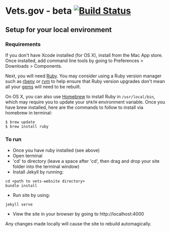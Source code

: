# Vets.gov - beta [![Build Status](https://travis-ci.org/department-of-veterans-affairs/vets-website.svg)](https://travis-ci.org/department-of-veterans-affairs/vets-website)

## Setup for your local environment

### Requirements

If you don't have Xcode installed (for OS X), install from the Mac App store. Once installed, add command line tools by going to Preferences > Downloads > Components.

Next, you will need [Ruby](https://www.ruby-lang.org). You may
consider using a Ruby version manager such as
[rbenv](https://github.com/sstephenson/rbenv) or [rvm](https://rvm.io/) to
help ensure that Ruby version upgrades don't mean all your
[gems](https://rubygems.org/) will need to be rebuilt.

On OS X, you can also use [Homebrew](http://brew.sh/) to install Ruby in
`/usr/local/bin`, which may require you to update your `$PATH` environment
variable. Once you have brew installed, here are the commands to follow to install via homebrew in terminal:

```shell
$ brew update
$ brew install ruby
```

### To run

- Once you have ruby installed (see above)
- Open terminal
- 'cd' to directory (leave a space after 'cd', then drag and drop your site folder into the terminal window)
- Install Jekyll by running:
```shell
cd <path to vets-website directory>
bundle install
```

- Run site by using:
```shell
jekyll serve
```
- View the site in your browser by going to http://localhost:4000

Any changes made locally will cause the site to rebuild automagically.
